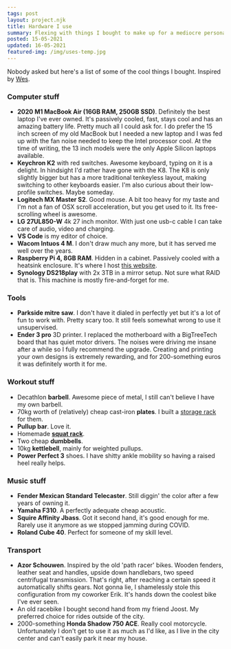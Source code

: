 ```yaml
---
tags: post
layout: project.njk
title: Hardware I use
summary: Flexing with things I bought to make up for a mediocre personality.
posted: 15-05-2021
updated: 16-05-2021
featured-img: /img/uses-temp.jpg
---
```


Nobody asked but here's a list of some of the cool things I bought. Inspired by [Wes](https://wesbos.com/uses).

### Computer stuff 

- **2020 M1 MacBook Air (16GB RAM, 250GB SSD)**. Definitely the best laptop I've ever owned. It's passively cooled, fast, stays cool and has an amazing battery life. Pretty much all I could ask for. I do prefer the 15 inch screen of my old MacBook but I needed a new laptop and I was fed up with the fan noise needed to keep the Intel processor cool. At the time of writing, the 13 inch models were the only Apple Silicon laptops available.
- **Keychron K2** with red switches. Awesome keyboard, typing on it is a delight. In hindsight I'd rather have gone with the K8. The K8 is only slightly bigger but has a more traditional tenkeyless layout, making switching to other keyboards easier. I'm also curious about their low-profile switches. Maybe someday.
- **Logitech MX Master S2**. Good mouse. A bit too heavy for my taste and I'm not a fan of OSX scroll acceleration, but you get used to it. Its free-scrolling wheel is awesome.
- **LG 27UL850-W** 4k 27 inch monitor. With just one usb-c cable I can take care of audio, video and charging. 
- **VS Code** is my editor of choice. 
- **Wacom Intuos 4 M**. I don't draw much any more, but it has served me well over the years.
- **Raspberry Pi 4, 8GB RAM**. Hidden in a cabinet. Passively cooled with a heatsink enclosure. It's where I host [this website](/projects/this-website).
- **Synology DS218play** with 2x 3TB in a mirror setup. Not sure what RAID that is. This machine is mostly fire-and-forget for me.

### Tools

- **Parkside mitre saw**. I don't have it dialed in perfectly yet but it's a lot of fun to work with. Pretty scary too. It still feels somewhat wrong to use it unsupervised.
- **Ender 3 pro** 3D printer. I replaced the motherboard with a BigTreeTech board that has quiet motor drivers. The noises were driving me insane after a while so I fully recommend the upgrade. Creating and printing your own designs is extremely rewarding, and for 200-something euros it was definitely worth it for me. 

### Workout stuff

- Decathlon **barbell**. Awesome piece of metal, I still can't believe I have my own barbell.
- 70kg worth of (relatively) cheap cast-iron **plates**. I built a [storage rack](/projects/plate-storage) for them.
- **Pullup bar**. Love it.
- Homemade **[squat rack]()**.
- Two cheap **dumbbells**.
- 10kg **kettlebell**, mainly for weighted pullups.
- **Power Perfect 3** shoes. I have shitty ankle mobility so having a raised heel really helps.

### Music stuff

- **Fender Mexican Standard Telecaster**. Still diggin' the color after a few years of owning it.
- **Yamaha F310**. A perfectly adequate cheap acoustic.
- **Squire Affinity Jbass**. Got it second hand, it's good enough for me. Rarely use it anymore as we stopped jamming during COVID.
- **Roland Cube 40**. Perfect for someone of my skill level.

### Transport

- **Azor Schouwen**. Inspired by the old 'path racer' bikes. Wooden fenders, leather seat and handles, upside down handlebars, two speed centrifugal transmission. That's right, after reaching a certain speed it automatically shifts gears. Not gonna lie, I shamelessly stole this configuration from my coworker Erik. It's hands down the coolest bike I've ever seen. 
- An old racebike I bought second hand from my friend Joost. My preferred choice for rides outside of the city.
- 2000-something **Honda Shadow 750 ACE**. Really cool motorcycle. Unfortunately I don't get to use it as much as I'd like, as I live in the city center and can't easily park it near my house.
